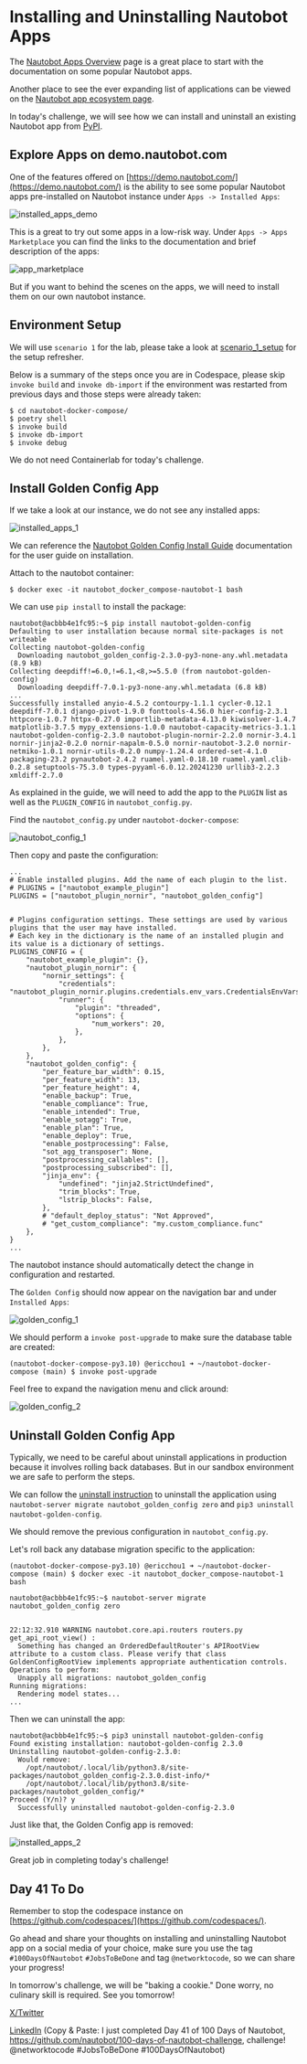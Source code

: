 # Installing and Uninstalling Nautobot Apps

The [Nautobot Apps Overview](https://docs.nautobot.com/projects/core/en/stable/apps/) page is a great place to start with the documentation on some popular Nautobot apps. 

Another place to see the ever expanding list of applications can be viewed on the [Nautobot app ecosystem page](https://networktocode.com/nautobot/nautobot-apps/). 

In today's challenge, we will see how we can install and uninstall an existing Nautobot app from [PyPI](https://pypi.org/). 

## Explore Apps on demo.nautobot.com

One of the features offered on [https://demo.nautobot.com/](https://demo.nautobot.com/) is the ability to see some popular Nautobot apps pre-installed on Nautobot instance under `Apps -> Installed Apps`: 

![installed_apps_demo](images/installed_apps_demo.png)

This is a great to try out some apps in a low-risk way. Under `Apps -> Apps Marketplace` you can find the links to the documentation and brief description of the apps: 

![app_marketplace](images/app_marketplace.png)

But if you want to behind the scenes on the apps, we will need to install them on our own nautobot instance.

## Environment Setup

We will use `scenario 1` for the lab, please take a look at [scenario_1_setup](../Lab_Setup/scenario_1_setup/README.md) for the setup refresher. 

Below is a summary of the steps once you are in Codespace, please skip `invoke build` and `invoke db-import` if the environment was restarted from previous days and those steps were already taken: 

```
$ cd nautobot-docker-compose/
$ poetry shell
$ invoke build
$ invoke db-import
$ invoke debug
```

We do not need Containerlab for today's challenge. 

## Install Golden Config App

If we take a look at our instance, we do not see any installed apps: 

![installed_apps_1](images/installed_apps_1.png)

We can reference the [Nautobot Golden Config Install Guide](https://docs.nautobot.com/projects/golden-config/en/latest/admin/install/#install-guide) documentation for the user guide on installation. 

Attach to the nautobot container: 

```
$ docker exec -it nautobot_docker_compose-nautobot-1 bash
```

We can use `pip install` to install the package: 

```
nautobot@acbbb4e1fc95:~$ pip install nautobot-golden-config
Defaulting to user installation because normal site-packages is not writeable
Collecting nautobot-golden-config
  Downloading nautobot_golden_config-2.3.0-py3-none-any.whl.metadata (8.9 kB)
Collecting deepdiff!=6.0,!=6.1,<8,>=5.5.0 (from nautobot-golden-config)
  Downloading deepdiff-7.0.1-py3-none-any.whl.metadata (6.8 kB)
...
Successfully installed anyio-4.5.2 contourpy-1.1.1 cycler-0.12.1 deepdiff-7.0.1 django-pivot-1.9.0 fonttools-4.56.0 hier-config-2.3.1 httpcore-1.0.7 httpx-0.27.0 importlib-metadata-4.13.0 kiwisolver-1.4.7 matplotlib-3.7.5 mypy_extensions-1.0.0 nautobot-capacity-metrics-3.1.1 nautobot-golden-config-2.3.0 nautobot-plugin-nornir-2.2.0 nornir-3.4.1 nornir-jinja2-0.2.0 nornir-napalm-0.5.0 nornir-nautobot-3.2.0 nornir-netmiko-1.0.1 nornir-utils-0.2.0 numpy-1.24.4 ordered-set-4.1.0 packaging-23.2 pynautobot-2.4.2 ruamel.yaml-0.18.10 ruamel.yaml.clib-0.2.8 setuptools-75.3.0 types-pyyaml-6.0.12.20241230 urllib3-2.2.3 xmldiff-2.7.0
```

As explained in the guide, we will need to add the app to the `PLUGIN` list as well as the `PLUGIN_CONFIG` in `nautobot_config.py`. 

Find the `nautobot_config.py` under `nautobot-docker-compose`:

![nautobot_config_1](images/nautobot_config_1.png)

Then copy and paste the configuration: 

```
...
# Enable installed plugins. Add the name of each plugin to the list.
# PLUGINS = ["nautobot_example_plugin"]
PLUGINS = ["nautobot_plugin_nornir", "nautobot_golden_config"]


# Plugins configuration settings. These settings are used by various plugins that the user may have installed.
# Each key in the dictionary is the name of an installed plugin and its value is a dictionary of settings.
PLUGINS_CONFIG = {
    "nautobot_example_plugin": {},
    "nautobot_plugin_nornir": {
        "nornir_settings": {
            "credentials": "nautobot_plugin_nornir.plugins.credentials.env_vars.CredentialsEnvVars",
            "runner": {
                "plugin": "threaded",
                "options": {
                    "num_workers": 20,
                },
            },
        },
    },
    "nautobot_golden_config": {
        "per_feature_bar_width": 0.15,
        "per_feature_width": 13,
        "per_feature_height": 4,
        "enable_backup": True,
        "enable_compliance": True,
        "enable_intended": True,
        "enable_sotagg": True,
        "enable_plan": True,
        "enable_deploy": True,
        "enable_postprocessing": False,
        "sot_agg_transposer": None,
        "postprocessing_callables": [],
        "postprocessing_subscribed": [],
        "jinja_env": {
            "undefined": "jinja2.StrictUndefined",
            "trim_blocks": True,
            "lstrip_blocks": False,
        },
        # "default_deploy_status": "Not Approved",
        # "get_custom_compliance": "my.custom_compliance.func"
    },
}
...
```

The nautobot instance should automatically detect the change in configuration and restarted. 

The `Golden Config` should now appear on the navigation bar and under `Installed Apps`: 

![golden_config_1](images/golden_config_1.png)

We should perform a `invoke post-upgrade` to make sure the database table are created: 

```
(nautobot-docker-compose-py3.10) @ericchou1 ➜ ~/nautobot-docker-compose (main) $ invoke post-upgrade
```

Feel free to expand the navigation menu and click around: 

![golden_config_2](images/golden_config_2.png)

## Uninstall Golden Config App

Typically, we need to be careful about uninstall applications in production because it involves rolling back databases. But in our sandbox environment we are safe to perform the steps. 

We can follow the [uninstall instruction](https://docs.nautobot.com/projects/golden-config/en/latest/admin/uninstall/) to uninstall the application using `nautobot-server migrate nautobot_golden_config zero` and `pip3 uninstall nautobot-golden-config`. 

We should remove the previous configuration in `nautobot_config.py`. 

Let's roll back any database migration specific to the application: 

```
(nautobot-docker-compose-py3.10) @ericchou1 ➜ ~/nautobot-docker-compose (main) $ docker exec -it nautobot_docker_compose-nautobot-1 bash

nautobot@acbbb4e1fc95:~$ nautobot-server migrate nautobot_golden_config zero


22:12:32.910 WARNING nautobot.core.api.routers routers.py                   get_api_root_view() :
  Something has changed an OrderedDefaultRouter's APIRootView attribute to a custom class. Please verify that class GoldenConfigRootView implements appropriate authentication controls.
Operations to perform:
  Unapply all migrations: nautobot_golden_config
Running migrations:
  Rendering model states...
...
```

Then we can uninstall the app: 

```
nautobot@acbbb4e1fc95:~$ pip3 uninstall nautobot-golden-config
Found existing installation: nautobot-golden-config 2.3.0
Uninstalling nautobot-golden-config-2.3.0:
  Would remove:
    /opt/nautobot/.local/lib/python3.8/site-packages/nautobot_golden_config-2.3.0.dist-info/*
    /opt/nautobot/.local/lib/python3.8/site-packages/nautobot_golden_config/*
Proceed (Y/n)? y
  Successfully uninstalled nautobot-golden-config-2.3.0

```

Just like that, the Golden Config app is removed: 

![installed_apps_2](images/installed_apps_2.png)

Great job in completing today's challenge! 

## Day 41 To Do

Remember to stop the codespace instance on [https://github.com/codespaces/](https://github.com/codespaces/). 

Go ahead and share your thoughts on installing and uninstalling Nautobot app on a social media of your choice, make sure you use the tag `#100DaysOfNautobot` `#JobsToBeDone` and tag `@networktocode`, so we can share your progress! 

In tomorrow's challenge, we will be "baking a cookie." Done worry, no culinary skill is required. See you tomorrow! 

[X/Twitter](<https://twitter.com/intent/tweet?url=https://github.com/nautobot/100-days-of-nautobot&text=I+just+completed+Day+41+of+the+100+days+of+nautobot+challenge+!&hashtags=100DaysOfNautobot,JobsToBeDone>)

[LinkedIn](https://www.linkedin.com/) (Copy & Paste: I just completed Day 41 of 100 Days of Nautobot, https://github.com/nautobot/100-days-of-nautobot-challenge, challenge! @networktocode #JobsToBeDone #100DaysOfNautobot) 